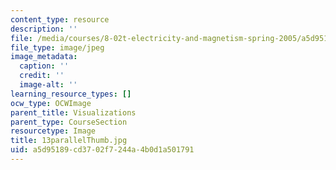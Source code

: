 ```yaml
---
content_type: resource
description: ''
file: /media/courses/8-02t-electricity-and-magnetism-spring-2005/a5d95189cd3702f7244a4b0d1a501791_13parallelThumb.jpg
file_type: image/jpeg
image_metadata:
  caption: ''
  credit: ''
  image-alt: ''
learning_resource_types: []
ocw_type: OCWImage
parent_title: Visualizations
parent_type: CourseSection
resourcetype: Image
title: 13parallelThumb.jpg
uid: a5d95189-cd37-02f7-244a-4b0d1a501791
---
```

